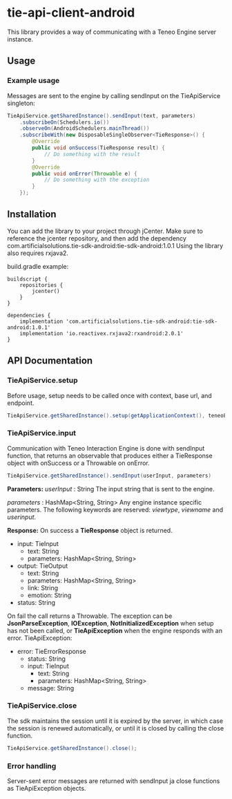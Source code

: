 # tie-api-client-android
This library provides a way of communicating with a Teneo Engine server instance.
## Usage

### Example usage
Messages are sent to the engine by calling sendInput on the TieApiService singleton:
``` java
TieApiService.getSharedInstance().sendInput(text, parameters)
	.subscribeOn(Schedulers.io())
	.observeOn(AndroidSchedulers.mainThread())
	.subscribeWith(new DisposableSingleObserver<TieResponse>() {
	    @Override
	    public void onSuccess(TieResponse result) {
	        // Do something with the result
	    }
	    @Override
	    public void onError(Throwable e) {
	        // Do something with the exception
	    }
	});
```

## Installation
You can add the library to your project through jCenter. Make sure to reference the jcenter repository, and then add the dependency
com.artificialsolutions.tie-sdk-android:tie-sdk-android:1.0.1
Using the library also requires rxjava2.

build.gradle example:
```
buildscript {
    repositories {
        jcenter()
    }
}

dependencies {
    implementation 'com.artificialsolutions.tie-sdk-android:tie-sdk-android:1.0.1'
    implementation 'io.reactivex.rxjava2:rxandroid:2.0.1'
}
```

## API Documentation
### TieApiService.setup
Before usage, setup needs to be called once with context, base url, and endpoint.

``` java
TieApiService.getSharedInstance().setup(getApplicationContext(), teneoEngineBaseUrl, endpoint);
```

### TieApiService.input
Communication with Teneo Interaction Engine is done with sendInput function, that
returns an observable that produces either a TieResponse object with onSuccess or a Throwable on onError.

``` java
TieApiService.getSharedInstance().sendInput(userInput, parameters)
```

**Parameters:**
*userInput* : String
The input string that is sent to the engine.

*parameters* : HashMap<String, String>
Any engine instance specific parameters. The following keywords are reserved: *viewtype*, *viewname* and *userinput*.

**Response:**
On success a **TieResponse** object is returned.
- input: TieInput
    - text: String
    - parameters: HashMap<String, String>
- output: TieOutput
    - text: String
    - parameters: HashMap<String, String>
    - link: String
    - emotion: String
- status: String

On fail the call returns a Throwable. The exception can be **JsonParseException**, **IOException**, **NotInitializedException** when setup has not been called, or **TieApiException** when the engine responds with an error.
TieApiException:
- error: TieErrorResponse
    - status: String
    - input: TieInput
        - text: String
        - parameters: HashMap<String, String>
    - message: String

### TieApiService.close
The sdk maintains the session until it is expired by the server, in which case the session is renewed automatically, or until it is closed by calling the close function.

``` java
TieApiService.getSharedInstance().close();
```

### Error handling
Server-sent error messages are returned with sendInput ja close functions as TieApiException objects.
